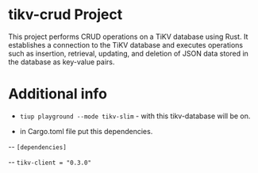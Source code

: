 # tikv-crud Project

This project performs CRUD operations on a TiKV database using Rust. It establishes a connection to the TiKV database and executes operations such as insertion, retrieval, updating, and deletion of JSON data stored in the database as key-value pairs.


# Additional info

 - `tiup playground --mode tikv-slim` - with this tikv-database will be on.

 -  in Cargo.toml file put this dependencies.

 -- `[dependencies]`

 -- `tikv-client = "0.3.0"`

